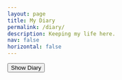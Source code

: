 ```yaml
---
layout: page
title: My Diary
permalink: /diary/
description: Keeping my life here.
nav: false
horizontal: false
---
```


<head>
  <script src="https://code.jquery.com/jquery-3.6.0.min.js"></script>

  <script>
    $(document).ready(function() {
        $("#diary-password-form").submit(function(e) {
            e.preventDefault();
            var password = $("#diary-password-input").val();
            if (password === "1234657890") {
                $("#diary-content").show();
            } else {
                alert("Incorrect password!");
            }
        });
    });
  </script>

  <script>
    function showContent() {
    var password = prompt("Please enter password:");
    if (password === "1234657890") {
        $("#diary-content").show();
    } else {
        alert("Incorrect password!");
    }
    }
  </script>

</head>


<div id="diary-content" style="display: none;">

<h2>16 -- 22岁，在中国</h2>

<ul>
    <li><a href="/my_diaries/intro.md">引言</a></li>
    <li><a href="/my_diaries/love_stories_china/第0篇_张蕴之.md">第0篇：张蕴之</a></li>
    <li><a href="/my_diaries/love_stories_china/第1篇_陈钰琳.md">第1篇：陈钰琳</a></li>
    <li><a href="/my_diaries/love_stories_china/第2篇_崔怡丹.md">第2篇：崔怡丹</a></li>
    <li><a href="/my_diaries/love_stories_china/第3篇_陆祎琳.md">第3篇：陆祎琳</a></li>
    <li><a href="/my_diaries/love_stories_china/第4篇_吴嘉鑫.md">第4篇：吴嘉鑫</a></li>
    <li><a href="/my_diaries/love_stories_china/第5篇_靳梦楚.md">第5篇：靳梦楚</a></li>
    <li><a href="/my_diaries/love_stories_china/番外篇.md">番外篇</a></li>
</ul>

<h2>22 -- Present, USA</h2>

</div>

<button onclick="showContent()">Show Diary</button>